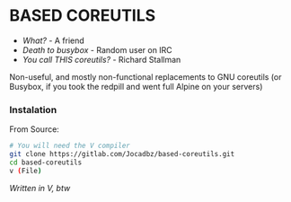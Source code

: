 # BASED COREUTILS

- *What?* - A friend
- *Death to busybox* - Random user on IRC
- *You call THIS coreutils?* - Richard Stallman

Non-useful, and mostly non-functional replacements to GNU coreutils (or Busybox, if you took the redpill and went full Alpine on your servers)


### Instalation
From Source:
```bash
# You will need the V compiler
git clone https://gitlab.com/Jocadbz/based-coreutils.git
cd based-coreutils
v (File)
```

*Written in V, btw*